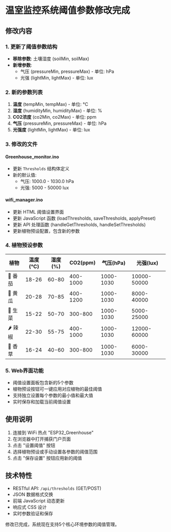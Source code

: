 # 温室监控系统阈值参数修改完成

## 修改内容

### 1. 更新了阈值参数结构
- **移除参数**: 土壤湿度 (soilMin, soilMax)
- **新增参数**: 
  - 气压 (pressureMin, pressureMax) - 单位: hPa
  - 光强 (lightMin, lightMax) - 单位: lux

### 2. 新的参数列表
1. **温度** (tempMin, tempMax) - 单位: °C
2. **湿度** (humidityMin, humidityMax) - 单位: %
3. **CO2浓度** (co2Min, co2Max) - 单位: ppm
4. **气压** (pressureMin, pressureMax) - 单位: hPa
5. **光强度** (lightMin, lightMax) - 单位: lux

### 3. 修改的文件

#### Greenhouse_monitor.ino
- 更新 `Thresholds` 结构体定义
- 新的默认值:
  - 气压: 1000.0 - 1030.0 hPa
  - 光强: 5000 - 50000 lux

#### wifi_manager.ino
- 更新 HTML 阈值设置界面
- 更新 JavaScript 函数 (loadThresholds, saveThresholds, applyPreset)
- 更新 API 处理函数 (handleGetThresholds, handleSetThresholds)
- 更新植物预设配置，包含新的参数

### 4. 植物预设参数

| 植物 | 温度(°C) | 湿度(%) | CO2(ppm) | 气压(hPa) | 光强(lux) |
|------|----------|---------|----------|-----------|-----------|
| 🍅 番茄 | 18-26 | 60-80 | 400-1000 | 1000-1030 | 10000-50000 |
| 🥒 黄瓜 | 20-28 | 70-85 | 400-1200 | 1000-1030 | 8000-40000 |
| 🥬 生菜 | 15-22 | 50-70 | 300-800 | 1000-1030 | 5000-25000 |
| 🌶️ 辣椒 | 22-30 | 55-75 | 400-1000 | 1000-1030 | 12000-60000 |
| 🌿 香草 | 16-24 | 40-60 | 300-800 | 1000-1030 | 6000-30000 |

### 5. Web界面功能
- 阈值设置面板包含新的5个参数
- 植物预设按钮可一键应用对应植物的最佳阈值
- 支持独立设置每个参数的最小值和最大值
- 实时保存和加载当前阈值设置

## 使用说明

1. 连接到 WiFi 热点 "ESP32_Greenhouse"
2. 在浏览器中打开捕获门户页面
3. 点击 "设置阈值" 按钮
4. 选择植物预设或手动设置各参数的阈值范围
5. 点击 "保存设置" 按钮应用新的阈值

## 技术特性

- RESTful API: `/api/thresholds` (GET/POST)
- JSON 数据格式交换
- 前端 JavaScript 动态更新
- 响应式 CSS 设计
- 实时参数验证和保存

修改已完成，系统现在支持5个核心环境参数的阈值管理。